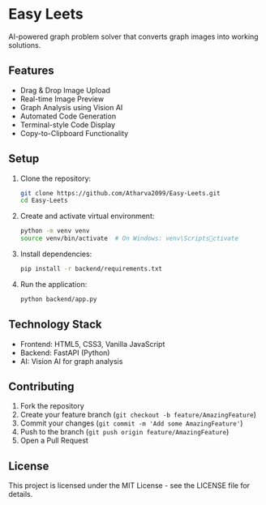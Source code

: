 
# Easy Leets

AI-powered graph problem solver that converts graph images into working solutions.

## Features

- Drag & Drop Image Upload
- Real-time Image Preview
- Graph Analysis using Vision AI
- Automated Code Generation
- Terminal-style Code Display
- Copy-to-Clipboard Functionality

## Setup

1. Clone the repository:
   ```bash
   git clone https://github.com/Atharva2099/Easy-Leets.git
   cd Easy-Leets
   ```

2. Create and activate virtual environment:
   ```bash
   python -m venv venv
   source venv/bin/activate  # On Windows: venv\Scriptsctivate
   ```

3. Install dependencies:
   ```bash
   pip install -r backend/requirements.txt
   ```

4. Run the application:
   ```bash
   python backend/app.py
   ```

## Technology Stack

- Frontend: HTML5, CSS3, Vanilla JavaScript
- Backend: FastAPI (Python)
- AI: Vision AI for graph analysis

## Contributing

1. Fork the repository
2. Create your feature branch (`git checkout -b feature/AmazingFeature`)
3. Commit your changes (`git commit -m 'Add some AmazingFeature'`)
4. Push to the branch (`git push origin feature/AmazingFeature`)
5. Open a Pull Request

## License

This project is licensed under the MIT License - see the LICENSE file for details.
